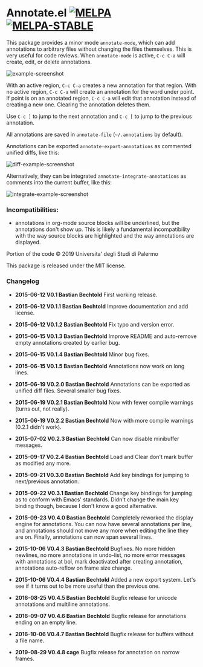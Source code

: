 Annotate.el [![MELPA][mi]][m] [![MELPA-STABLE][msi]][ms]
===========

[mi]: http://melpa.org/packages/annotate-badge.svg
[m]: http://melpa.org/#/annotate
[msi]: http://stable.melpa.org/packages/annotate-badge.svg
[ms]: http://stable.melpa.org/#/annotate

This package provides a minor mode `annotate-mode`, which can add annotations to arbitrary files without changing the files themselves. This is very useful for code reviews. When `annotate-mode` is active, `C-c C-a` will create, edit, or delete annotations.

![example-screenshot](https://raw.githubusercontent.com/bastibe/annotate.el/master/example.png)

With an active region, `C-c C-a` creates a new annotation for that region. With no active region, `C-c C-a` will create an annotation for the word under point. If point is on an annotated region, `C-c C-a` will edit that annotation instead of creating a new one. Clearing the annotation deletes them.

Use `C-c ]` to jump to the next annotation and `C-c [` to jump to the previous annotation.

All annotations are saved in `annotate-file` (`~/.annotations` by default).

Annotations can be exported `annotate-export-annotations` as commented unified diffs, like this:

![diff-example-screenshot](https://raw.githubusercontent.com/bastibe/annotate.el/master/diff-example.png)

Alternatively, they can be integrated `annotate-integrate-annotations` as comments into the current buffer, like this:

![integrate-example-screenshot](https://raw.githubusercontent.com/bastibe/annotate.el/master/integrate-example.png)

### Incompatibilities:

- annotations in org-mode source blocks will be underlined, but the annotations don't show up. This is likely a fundamental incompatibility with the way source blocks are highlighted and the way annotations are displayed.

Portion of the code © 2019 Universita' degli Studi di Palermo

This package is released under the MIT license.



### Changelog

- **2015-06-12 V0.1 Bastian Bechtold**
  First working release.

- **2015-06-12 V0.1.1 Bastian Bechtold**
  Improve documentation and add license.

- **2015-06-12 V0.1.2 Bastian Bechtold**
  Fix typo and version error.

- **2015-06-15 V0.1.3 Bastian Bechtold**
  Improve README and auto-remove empty annotations created by earlier bug.

- **2015-06-15 V0.1.4 Bastian Bechtold**
  Minor bug fixes.

- **2015-06-15 V0.1.5 Bastian Bechtold**
  Annotations now work on long lines.

- **2015-06-19 V0.2.0 Bastian Bechtold**
  Annotations can be exported as unified diff files.
  Several smaller bug fixes.

- **2015-06-19 V0.2.1 Bastian Bechtold**
  Now with fewer compile warnings (turns out, not really).

- **2015-06-19 V0.2.2 Bastian Bechtold**
  Now with more compile warnings (0.2.1 didn't work).

- **2015-07-02 V0.2.3 Bastian Bechtold**
  Can now disable minibuffer messages.

- **2015-09-17 V0.2.4 Bastian Bechtold**
  Load and Clear don't mark buffer as modified any more.

- **2015-09-21 V0.3.0 Bastian Bechtold**
  Add key bindings for jumping to next/previous annotation.

- **2015-09-22 V0.3.1 Bastian Bechtold**
  Change key bindings for jumping as to conform with Emacs' standards.
  Didn't change the main key binding though, because I don't know a good alternative.

- **2015-09-23 V0.4.0 Bastian Bechtold**
  Completely reworked the display engine for annotations. You can now have several annotations per line, and annotations should not move any more when editing the line they are on. Finally, annotations can now span several lines.

- **2015-10-06 V0.4.3 Bastian Bechtold**
  Bugfixes. No more hidden newlines, no more annotations in undo-list, no more error messages with annotations at bol, mark deactivated after creating annotation, annotations auto-reflow on frame size change.

- **2015-10-06 V0.4.4 Bastian Bechtold**
  Added a new export system. Let's see if it turns out to be more useful than the previous one.

- **2016-08-25 V0.4.5 Bastian Bechtold**
  Bugfix release for unicode annotations and multiline annotations.

- **2016-09-07 V0.4.6 Bastian Bechtold**
  Bugfix release for annotations ending on an empty line.

- **2016-10-06 V0.4.7 Bastian Bechtold**
  Bugfix release for buffers without a file name.

- **2019-08-29 V0.4.8 cage**
  Bugfix release for annotation on narrow frames.
